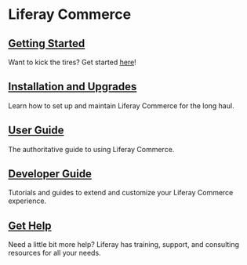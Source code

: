 # Liferay Commerce

## [Getting Started](./installation-and-upgrades/quick-start-guide/README.md)

Want to kick the tires? Get started [here](./installation-and-upgrades/quick-start-guide/README.md)!

## [Installation and Upgrades](./installation-and-upgrades/README.md)

Learn how to set up and maintain Liferay Commerce for the long haul.

## [User Guide](./user-guide/README.md)

The authoritative guide to using Liferay Commerce.

## [Developer Guide](./developer-guide/README.md)

Tutorials and guides to extend and customize your Liferay Commerce experience.

## [Get Help](./get-help/README.md)

Need a little bit more help? Liferay has training, support, and consulting resources for all your needs.
